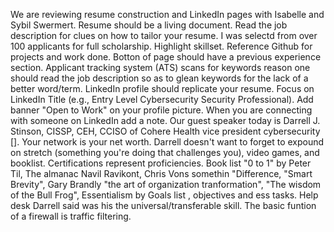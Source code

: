 We are reviewing resume construction and LinkedIn pages with Isabelle and Sybil Swermert.
Resume should be a living document.
Read the job description for clues on how to tailor your resume.
I was selectd from over 100 applicants for full scholarship. Highlight skillset. Reference Github for projects and work done.
Botton of page should have a previous experience section.
Applicant tracking system (ATS) scans for keywords reason one should read the job description so as to glean keywords for the lack of a better word/term.
LinkedIn profile should replicate your resume. Focus on LinkedIn Title (e.g., Entry Level Cybersecurity Security Professional). Add banner "Open to Work" on your profile picture.
When you are connecting with someone on LinkedIn add a note.
Our guest speaker today is Darrell J. Stinson, CISSP, CEH, CCISO of Cohere Health vice president cybersecurity [].
Your network is your net worth. Darrell doesn't want to forget to expound on stretch (something you're doing that challenges you), video games, and booklist.
Certifications represent proficiencies.
Book list "0 to 1" by Peter Til, The almanac Navil Ravikont, Chris Vons somethin "Difference, "Smart Brevity", Gary Brandly "the art of organization tranformation", "The wisdom of the Bull Frog", Essentialism by 
Goals list , objectives and ess tasks.
Help desk Darrell said was his the universal/transferable skill.
The basic funtion of a firewall is traffic filtering. 
